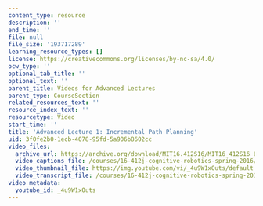 ```yaml
---
content_type: resource
description: ''
end_time: ''
file: null
file_size: '193717289'
learning_resource_types: []
license: https://creativecommons.org/licenses/by-nc-sa/4.0/
ocw_type: ''
optional_tab_title: ''
optional_text: ''
parent_title: Videos for Advanced Lectures
parent_type: CourseSection
related_resources_text: ''
resource_index_text: ''
resourcetype: Video
start_time: ''
title: 'Advanced Lecture 1: Incremental Path Planning'
uid: 3f0fe2b0-1ecb-4078-95fd-5a906b8602cc
video_files:
  archive_url: https://archive.org/download/MIT16.412S16/MIT16_412S16_Lec1_Incremental_Path_Planning_300k.mp4
  video_captions_file: /courses/16-412j-cognitive-robotics-spring-2016/ddbe85085fea5e40af2be202de0a8569_4u9W1xOuts.vtt
  video_thumbnail_file: https://img.youtube.com/vi/_4u9W1xOuts/default.jpg
  video_transcript_file: /courses/16-412j-cognitive-robotics-spring-2016/f91a6a37aad9eb041e4d420bb1f76cf9_4u9W1xOuts.pdf
video_metadata:
  youtube_id: _4u9W1xOuts
---
```

